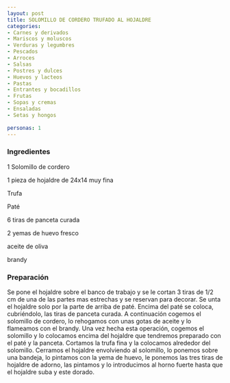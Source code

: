 ```yaml
---
layout: post
title: SOLOMILLO DE CORDERO TRUFADO AL HOJALDRE
categories:
- Carnes y derivados
- Mariscos y moluscos
- Verduras y legumbres
- Pescados
- Arroces
- Salsas
- Postres y dulces
- Huevos y lacteos
- Pastas
- Entrantes y bocadillos
- Frutas
- Sopas y cremas
- Ensaladas
- Setas y hongos
 
personas: 1 
---
```

<h3>Ingredientes</h3>
1 Solomillo de cordero

1 pieza de hojaldre de 24x14 muy fina

Trufa

Paté

6 tiras de panceta curada

2 yemas de huevo fresco

aceite de oliva

brandy

<h3>Preparación</h3>
Se pone el hojaldre sobre el banco de trabajo y se le cortan 3 tiras de 1/2 cm de una de las partes mas estrechas y se reservan para decorar. Se unta el hojaldre solo por la parte de arriba de paté. Encima del paté se coloca, cubriéndolo, las tiras de panceta curada. A continuación cogemos el solomillo de cordero, lo rehogamos con unas gotas de aceite y lo flameamos con el brandy. Una vez hecha esta operación, cogemos el solomillo y lo colocamos encima del hojaldre que tendremos preparado con el paté y la panceta. Cortamos la trufa fina y la colocamos alrededor del solomillo. Cerramos el hojaldre envolviendo al solomillo, lo ponemos sobre una bandeja, lo pintamos con la yema de huevo, le ponemos las tres tiras de hojaldre de adorno, las pintamos y lo introducimos al horno fuerte hasta que el hojaldre suba y este dorado.

